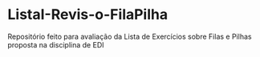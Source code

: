 # ListaI-Revis-o-FilaPilha
Repositório feito para avaliação da Lista de Exercícios sobre Filas e Pilhas proposta na disciplina de EDI
